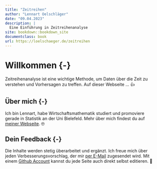 ```yaml
--- 
title: "Zeitreihen"
author: "Lennart Oelschläger"
date: "09.04.2023"
description: |
  Eine Einführung in Zeitreihenanalyse
site: bookdown::bookdown_site
documentclass: book
url: https://loelschaeger.de/zeitreihen
---
```


# Willkommen {-}

Zeitreihenanalyse ist eine wichtige Methode, um Daten über die Zeit zu verstehen und Vorhersagen zu treffen. Auf dieser Webseite ... &#128077;

## Über mich {-}

Ich bin Lennart, habe Wirtschaftsmathematik studiert und promoviere gerade in Statistik an der Uni Bielefeld. Mehr über mich findest du auf [meiner Webseite](https://loelschlaeger.de/). &#x1F913;

## Dein Feedback {-}

Die Inhalte werden stetig überarbeitet und ergänzt. Ich freue mich über jeden Verbesserungsvorschlag, der mir [per E-Mail](mailto:oelschlaeger.lennart@gmail.com) zugesendet wird. Mit einem [Github Account](https://www.github.com) kannst du jede Seite auch direkt selbst editieren. &#128296;
